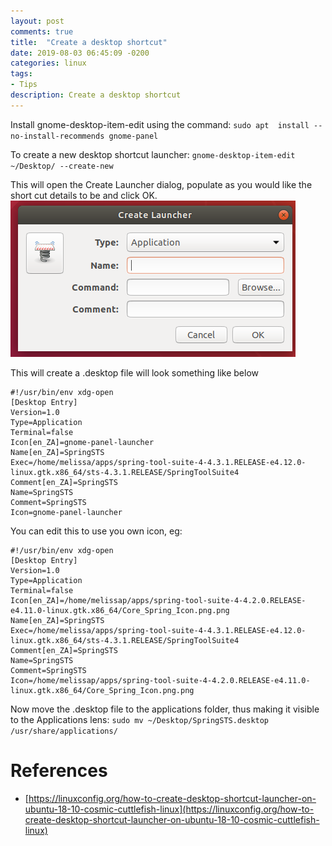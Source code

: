 ```yaml
---
layout: post
comments: true
title:  "Create a desktop shortcut"
date: 2019-08-03 06:45:09 -0200
categories: linux
tags: 
- Tips
description: Create a desktop shortcut
---
```


Install gnome-desktop-item-edit using the command:
`sudo apt  install --no-install-recommends gnome-panel`

To create a new desktop shortcut launcher:
`gnome-desktop-item-edit ~/Desktop/ --create-new`

This will open the Create Launcher dialog, populate as you would like the short cut details to be and click OK. 
![Create Launcher dialog](/assets/images/linux/create_shortcut/1.png)

This will create a .desktop file will look something like below
```
#!/usr/bin/env xdg-open
[Desktop Entry]
Version=1.0
Type=Application
Terminal=false
Icon[en_ZA]=gnome-panel-launcher
Name[en_ZA]=SpringSTS
Exec=/home/melissa/apps/spring-tool-suite-4-4.3.1.RELEASE-e4.12.0-linux.gtk.x86_64/sts-4.3.1.RELEASE/SpringToolSuite4
Comment[en_ZA]=SpringSTS
Name=SpringSTS
Comment=SpringSTS
Icon=gnome-panel-launcher
```

You can edit this to use you own icon, eg: 
```
#!/usr/bin/env xdg-open
[Desktop Entry]
Version=1.0
Type=Application
Terminal=false
Icon[en_ZA]=/home/melissap/apps/spring-tool-suite-4-4.2.0.RELEASE-e4.11.0-linux.gtk.x86_64/Core_Spring_Icon.png.png
Name[en_ZA]=SpringSTS
Exec=/home/melissa/apps/spring-tool-suite-4-4.3.1.RELEASE-e4.12.0-linux.gtk.x86_64/sts-4.3.1.RELEASE/SpringToolSuite4
Comment[en_ZA]=SpringSTS
Name=SpringSTS
Comment=SpringSTS
Icon=/home/melissap/apps/spring-tool-suite-4-4.2.0.RELEASE-e4.11.0-linux.gtk.x86_64/Core_Spring_Icon.png.png
```

Now move the .desktop file  to the applications folder, thus making it visible to the Applications lens:
`sudo mv ~/Desktop/SpringSTS.desktop /usr/share/applications/`



References
====
- [https://linuxconfig.org/how-to-create-desktop-shortcut-launcher-on-ubuntu-18-10-cosmic-cuttlefish-linux](https://linuxconfig.org/how-to-create-desktop-shortcut-launcher-on-ubuntu-18-10-cosmic-cuttlefish-linux)
